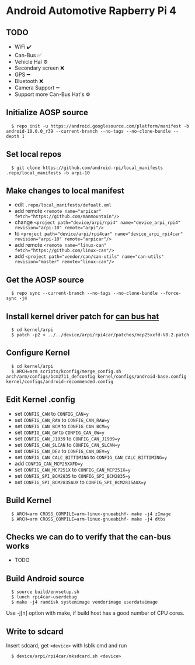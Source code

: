 # Android Automotive Rapberry Pi 4 

## TODO
  * WiFi ✔️
  * Can-Bus ✅
  * Vehicle Hal ⚙️
  * Secondary screen ❌
  * GPS ➖
  * Bluetooth ❌
  * Camera Support ➖
  * Support more Can-Bus Hat's ⚙️

## Initialize AOSP source
```
  $ repo init -u https://android.googlesource.com/platform/manifest -b android-10.0.0_r39 --current-branch --no-tags --no-clone-bundle --depth 1
```
## Set local repos
```
  $ git clone https://github.com/android-rpi/local_manifests .repo/local_manifests -b arpi-10
```

## Make changes to local manifest
  * edit `.repo/local_manifests/defualt.xml`
  * add remote `<remote name="arpicar" fetch="https://github.com/manmountain"/>`
  * change `<project path="device/arpi/rpi4" name="device_arpi_rpi4" revision="arpi-10" remote="arpi"/>`
  * to `<project path="device/arpi/rpi4car" name="device_arpi_rpi4car" revision="arpi-10" remote="arpicar"/>`
  * add remote `<remote name="linux-can" fetch="https://github.com/linux-can"/>`
  * add `<project path="vendor/can/can-utils" name="can-utils" revision="master" remote="linux-can"/>`

## Get the AOSP source 
```
  $ repo sync --current-branch --no-tags --no-clone-bundle --force-sync -j4
```

## Install kernel driver patch for [can bus hat](https://www.seeedstudio.com/2-Channel-CAN-BUS-FD-Shield-for-Raspberry-Pi-p-4072.html)
```
  $ cd kernel/arpi
  $ patch -p2 < ../../device/arpi/rpi4car/patches/mcp25xxfd-V8.2.patch
```

## Configure Kernel
```
  $ cd kernel/arpi
  $ ARCH=arm scripts/kconfig/merge_config.sh arch/arm/configs/bcm2711_defconfig kernel/configs/android-base.config kernel/configs/android-recommended.config
```

## Edit Kernel .config
  * set `CONFIG_CAN` to `CONFIG_CAN=y`
  * set `CONFIG_CAN_RAW` to `CONFIG_CAN_RAW=y`
  * set `CONFIG_CAN_BCM` to `CONFIG_CAN_BCM=y`
  * set `CONFIG_CAN_GW` to `CONFIG_CAN_GW=y`
  * set `CONFIG_CAN_J1939` to `CONFIG_CAN_J1939=y`
  * set `CONFIG_CAN_SLCAN` to `CONFIG_CAN_SLCAN=y`
  * set `CONFIG_CAN_DEV` to `CONFIG_CAN_DEV=y`
  * set `CONFIG_CAN_CALC_BITTIMING` to `CONFIG_CAN_CALC_BITTIMING=y`
  * add `CONFIG_CAN_MCP25XXFD=y`
  * set `CONFIG_CAN_MCP251X` to `CONFIG_CAN_MCP251X=y`
  * set `CONFIG_SPI_BCM2835` to `CONFIG_SPI_BCM2835=y`
  * set `CONFIG_SPI_BCM2835AUX` to `CONFIG_SPI_BCM2835AUX=y`

## Build Kernel
```
  $ ARCH=arm CROSS_COMPILE=arm-linux-gnueabihf- make -j4 zImage
  $ ARCH=arm CROSS_COMPILE=arm-linux-gnueabihf- make -j4 dtbs
```

## Checks we can do to verify that the can-bus works
  * TODO

## Build Android source
```
  $ source build/envsetup.sh
  $ lunch rpi4car-userdebug
  $ make -j4 ramdisk systemimage vendorimage userdataimage
```
 Use -j[n] option with make, if build host has a good number of CPU cores.

## Write to sdcard
 Insert sdcard, get `<device>` with lsblk cmd and run
```
  $ device/arpi/rpi4car/mksdcard.sh <device>
```

